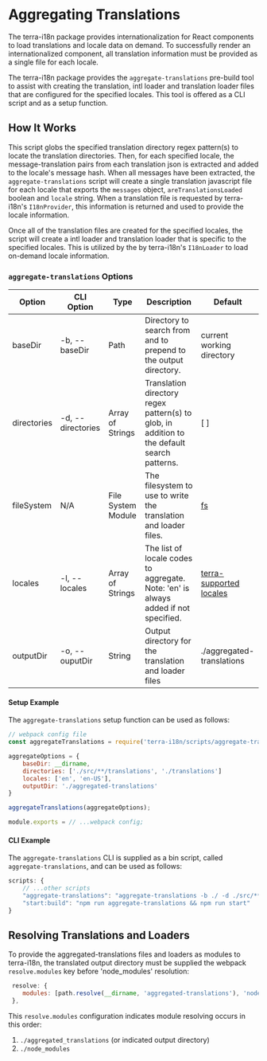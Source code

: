 # Aggregating Translations
The terra-i18n package provides internationalization for React components to load translations and locale data on demand. To successfully render an internationalized component, all translation information must be provided as a single file for each locale.

The terra-i18n package provides the `aggregate-translations` pre-build tool to assist with creating the translation, intl loader and translation loader files that are configured for the specified locales. This tool is offered as a CLI script and as a setup function.

## How It Works
This script globs the specified translation directory regex pattern(s) to locate the translation directories. Then,
for each specified locale, the message-translation pairs from each translation json is extracted and added to the locale's message hash. When all messages have been extracted, the `aggregate-translations` script will create a single translation javascript file for each locale that exports the `messages` object, `areTranslationsLoaded` boolean and `locale` string. When a translation file is requested by terra-i18n's `I18nProvider`, this information is returned and used to provide the locale information.

Once all of the translation files are created for the specified locales, the script will create a intl loader and translation loader that is specific to the specified locales. This is utilized by the by terra-i18n's `I18nLoader` to load on-demand locale information.

### `aggregate-translations` Options
| Option | CLI Option | Type | Description | Default |
|-|-|-|-|-|
| baseDir | -b, --baseDir | Path | Directory to search from and to prepend to the output directory. | current working directory |
| directories | -d, --directories | Array of Strings | Translation directory regex pattern(s) to glob, in addition to the default search patterns. | [ ] |
| fileSystem | N/A | File System Module | The filesystem to use to write the translation and loader files. | [fs](https://www.npmjs.com/package/fs) |
| locales  | -l, --locales | Array of Strings | The list of locale codes to aggregate. Note: 'en' is always added if not specified. | [terra-supported locales](https://github.com/cerner/terra-core/blob/master/packages/terra-i18n/src/i18nSupportedLocales.js) |
| outputDir | -o, --ouputDir | String | Output directory for the translation and loader files | ./aggregated-translations |

#### Setup Example
The `aggregate-translations` setup function can be used as follows:
```js
// webpack config file
const aggregateTranslations = require('terra-i18n/scripts/aggregate-translations/aggregate-translations');

aggregateOptions = {
    baseDir: __dirname,
    directories: ['./src/**/translations', './translations']
    locales: ['en', 'en-US'],
    outputDir: './aggregated-translations'
}

aggregateTranslations(aggregateOptions);

module.exports = // ...webpack config;
```

#### CLI Example
The `aggregate-translations` CLI is supplied as a bin script, called `aggregate-translations`, and can be used as follows:
```js
scripts: {
    // ...other scripts
    "aggregate-translations": "aggregate-translations -b ./ -d ./src/**/translations -d ./translations -l ['en', 'es'] -o ./aggregated-translations",
    "start:build": "npm run aggregate-translations && npm run start"
}
```


## Resolving Translations and Loaders
To provide the aggregated-translations files and loaders as modules to terra-i18n, the translated output directory must be supplied the webpack `resolve.modules` key before 'node_modules' resolution:
```js
 resolve: {
    modules: [path.resolve(__dirname, 'aggregated-translations'), 'node_modules'],
 },
```
This `resolve.modules` configuration indicates module resolving occurs in this order:
1. `./aggregated_translations` (or indicated output directory)
2. `./node_modules`
